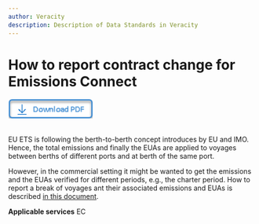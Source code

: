 ```yaml
---
author: Veracity
description: Description of Data Standards in Veracity
---
```


# How to report contract change for Emissions Connect

<a href="https://veracitycdnprod.blob.core.windows.net/developer/veracitystatic/SamplePDF.pdf" download>
    <img src="assets/download.png" alt="Download PDF" height="40">
  </a>
  <br>
  <br>

EU ETS is following the berth-to-berth concept introduces by EU and IMO. Hence, the total emissions and finally the EUAs are applied to voyages between berths of different ports and at berth of the same port.

However, in the commercial setting it might be wanted to get the emissions and the EUAs verified for different periods, e.g., the charter period. How to report a break of voyages ant their associated emissions and EUAs is described [in this document](http://standard.no/).

**Applicable services**
EC


